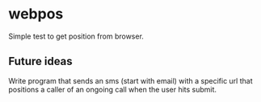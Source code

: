 # webpos
Simple test to get position from browser.

## Future ideas

Write program that sends an sms (start with email) with a specific url that positions a caller of an ongoing call when the user hits submit.
